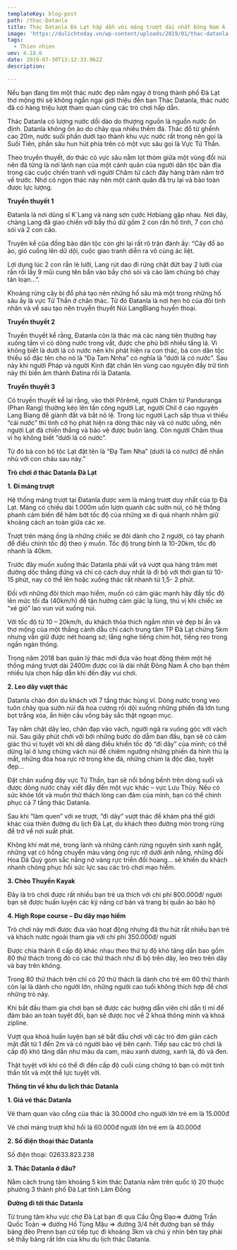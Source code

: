 ```yaml
---
templateKey: blog-post
path: /thac-Datanla
title: Thác Datanla Đà Lạt hấp dẫn với máng trượt dài nhất Đông Nam Á
image: 'https://dulichtoday.vn/wp-content/uploads/2019/01/thac-datanla-co-gi-choi.jpg' 
tags:
  - Thien nhien
uev: 4.18.6
date: 2019-07-30T13:12:33.962Z
description:

---
```


Nếu bạn đang tìm một thác nước đẹp nằm ngay ở trong thành phố Đà Lạt thơ mộng thì sẽ không ngần ngại giới thiệu đến bạn Thác Datanla, thác nước đã có hàng triệu lượt tham quan cùng các trò chơi hấp dẫn.

Thác Datanla có lượng nước dồi dào do thượng nguồn là nguồn nước ổn định. Datanla không ồn ào do chảy qua nhiều thềm đá. Thác đổ từ ghềnh cao 20m, nước suối phần dưới tạo thành khu vực nước rất trong nên gọi là Suối Tiên, phần sâu hun hút phía trên có một vực sâu gọi là Vực Tử Thần.

Theo truyền thuyết, do thác có vực sâu nằm lọt thỏm giữa một vùng đồi núi nên đã từng là nơi lánh nạn của một cánh quân của người dân tộc bản địa trong các cuộc chiến tranh với người Chăm từ cách đây hàng trăm năm trở về trước. Nhờ có ngọn thác này nên một cánh quân đã trụ lại và bảo toàn được lực lượng.

**Truyền thuyết 1**

Đatanla là nơi dũng sĩ K`Lang và nàng sơn cước Hơbiang gặp nhau. Nơi đây, chàng Lang đã giao chiến với bầy thú dữ gồm 2 con rắn hổ tinh, 7 con chó sói và 2 con cáo.

Truyên kể của đồng bào dân tộc còn ghi lại rất rõ trận đánh ấy: “Cây đổ ào ào, gió cuồng lên dữ dội, cuộc giao tranh diễn ra vô cùng ác liệt.

Lợi dụng lúc 2 con rắn lè lưỡi, Lang rút dao đi rừng chặt đứt bay 2 lưỡi của rắn rồi lấy 9 mũi cung tên bắn vào bầy chó sói và cáo làm chúng bỏ chạy tán loạn…”.

Khoảng rừng cây bị đổ phá tạo nên những hố sâu mà một trong những hố sâu ấy là vực Tử Thần ở chân thác. Từ đó Đatanla là nơi hẹn hò của đôi tình nhân và về sau tạo nên truyền thuyết Núi LangBiang huyền thoại.


**Truyền thuyết 2**

Truyền thuyết kể rằng, Đatanla còn là thác mà các nàng tiên thường hay xuống tắm vì có dòng nước trong vắt, được che phủ bởi nhiều tầng lá. Vì không biết là dưới lá có nước nên khi phát hiện ra con thác, bà con dân tộc thiểu số đặc tên cho nó là “Đạ Tam Nnha” có nghĩa là “dưới lá có nước”. Sau này khi người Pháp và người Kinh đặt chân lên vùng cao nguyên đầy trữ tình này thì biến âm thành Đatina rồi là Datanla.

**Truyền thuyết 3**

Có truyền thuyết kể lại rằng, vào thời Pôrêmê, người Chăm từ Panduranga (Phan Rang) thường kéo lên tấn công người Lạt, người Chil ở cao nguyên Lang Biang để giành đất và bắt nô lệ. Trong lúc người Lạch sắp thua vì thiếu “cái nước” thì tình cờ họ phát hiện ra dòng thác này và có nước uống, nên người Lạt đã chiến thắng và bảo vệ được buôn làng. Còn người Chăm thua vì họ không biết “dưới lá có nước”.

Từ đó bà con bộ tộc Lạt đặt tên là “Đạ Tam Nha” (dưới lá có nước) để nhắn nhủ với con cháu sau này.”


**Trò chơi ở thác Datanla Đà Lạt**

**1. Đi máng trượt**

Hệ thống máng trượt tại Đatanla được xem là máng trượt duy nhất của tp Đà Lạt. Máng có chiều dài 1.000m uốn lượn quanh các sườn núi, có hệ thống phanh cảm biến để hãm bớt tốc độ của những xe đi quá nhanh nhằm giữ khoảng cách an toàn giữa các xe.

Trượt trên máng ống là những chiếc xe đôi dành cho 2 người, có tay phanh để điều chỉnh tốc độ theo ý muốn. Tốc độ trung bình là 10-20km, tốc độ nhanh là 40km.

Trước đây muốn xuống thác Datanla phải vất vả vượt qua hàng trăm mét đường dốc thẳng đứng và chỉ có cách duy nhất là đi bộ với thời gian từ 10- 15 phút, nay có thể lên hoặc xuống thác rất nhanh từ 1,5- 2 phút.

Đối với những đôi thích mạo hiểm, muốn có cảm giác mạnh hãy đẩy tốc độ lên mức tối đa (40km/h) để tận hưởng cảm giác lạ lùng, thú vị khi chiếc xe “xé gió” lao vun vút xuống núi.

Với tốc độ từ 10 – 20km/h, du khách thỏa thích ngắm nhìn vẻ đẹp bí ẩn và thơ mộng của một thắng cảnh dẫu chỉ cách trung tâm TP Đà Lạt chừng 5km nhưng vẫn giữ được nét hoang sơ; lắng nghe tiếng chim hót, tiếng reo trong ngần ngàn thông.

Trong năm 2018 ban quản lý thác mới đưa vào hoạt động thêm một hệ thống máng trượt dài 2400m được coi là dài nhất Đông Nam Á cho bạn thêm nhiều lựa chọn hấp dẫn khi đến đây vui chơi.

**2. Leo dây vượt thác**

Datanla chào đón du khách với 7 tầng thác hùng vĩ. Dòng nước trong veo tuôn chảy qua sườn núi đá hoa cương rồi dội xuống những phiến đá lớn tung bọt trắng xóa, ẩn hiện cầu vồng bảy sắc thật ngoạn mục.

Tay nắm chặt dây leo, chân đạp vào vách, người ngã ra vuông góc với vách núi. Sau giây phút chới với bởi những bước dò dẫm ban đầu, bạn sẽ có cảm giác thú vị tuyệt vời khi dễ dàng điều khiển tốc độ “đi dây” của mình; có thể dừng lại ở lưng chừng vách núi để chiêm ngưỡng những phiến đá hình thù lạ mắt, những đóa hoa rực rỡ trong khe đá, những chùm lá độc đáo, tuyệt đẹp…

Đặt chân xuống đáy vực Tử Thần, bạn sẽ nổi bồng bềnh trên dòng suối và được dòng nước chảy xiết đẩy đến một vực khác – vực Lưu Thủy. Nếu có sức khỏe tốt và muốn thử thách lòng can đảm của mình, bạn có thể chinh phục cả 7 tầng thác Datanla.

Sau khi “làm quen” với xe trượt, “đi dây” vượt thác để khám phá thế giới khác của thiên đường du lịch Đà Lạt, du khách theo đường mòn trong rừng để trở về nơi xuất phát.

Không khí mát mẻ, trong lành và những cánh rừng nguyên sinh xanh ngắt, những vạt cỏ hồng chuyển màu vàng óng rực rỡ dưới ánh nắng, những đồi Hoa Dã Quỳ gom sắc nắng nở vàng rực triền đồi hoang… sẽ khiến du khách nhanh chóng phục hồi sức lực sau các trò chơi mạo hiểm.


**3. Chèo Thuyền Kayak**

Đây là trò chơi được rất nhiều bạn trẻ ưa thích với chi phí 800.000đ/ người bạn sẽ được huấn luyện các kỹ năng cơ bản và trang bị quần áo bảo hộ


**4. High Rope course – Đu dây mạo hiểm**

Trò chơi này mới được đưa vào hoạt động nhưng đã thu hút rất nhiều bạn trẻ và khách nước ngoài tham gia với chi phí 350.000đ/ người


Được chia thành 6 cấp độ khác nhau theo thứ tự độ khó tăng dần bao gồm 80 thử thách trong đó có các thử thách như đi bộ trên dây, leo treo trên dây và bay trên không.

Trong 80 thử thách trên chỉ có 20 thử thách là dành cho trẻ em 60 thử thành còn lại là dành cho người lớn, những người cao tuổi không thích hợp để chơi những trò này.

Khi bắt đầu tham gia chơi bạn sẽ được các hướng dẫn viên chỉ dẫn tỉ mỉ để đảm bảo an toàn tuyệt đối, bạn sẽ được học về 2 khoá thông minh và khoá zipline.

Vượt qua khoá huấn luyện bạn sẽ bắt đầu chơi với các trò đơn giản cách mặt đất từ 1 đến 2m và có người bảo vệ bên cạnh. Tiếp sau các trò chơi là cấp độ khó tăng dần như màu da cam, màu xanh dương, xanh lá, đỏ và đen.

Thật tuyệt vời khi có thể đi đến cấp độ cuối cùng chứng tỏ bạn có một tinh thần tốt và một thể lực tuyệt vời.

**Thông tin về khu du lịch thác Datanla**

**1. Giá vé thác Datanla**

Vé tham quan vào cổng của thác là 30.000đ cho người lớn trẻ em là 15.000đ

Vé chơi máng trượt khứ hồi là 60.000đ người lớn trẻ em là 40.000đ


**2. Số điện thoại thác Datanla**

Số điện thoại: 02633.823.238

**3. Thác Datanla ở đâu?**

Nằm cách trung tâm khoảng 5 kim thác Datanla nằm trên quốc lộ 20 thuộc phường 3 thành phố Đà Lạt tỉnh Lâm Đồng


**Đường đi tới thác Datanla**

Từ trung tâm khu vực chợ Đà Lạt bạn đi qua Cầu Ông Đạo=> đường Trần Quốc Toản => đường Hồ Tùng Mậu => đường 3/4 hết đường bạn sẽ thấy bảng đèo Prenn bạn cứ tiếp tục đi khoảng 3km và chú ý nhìn bên tay phải sẽ thấy bảng rất lớn của khu du lịch thác Datanla.